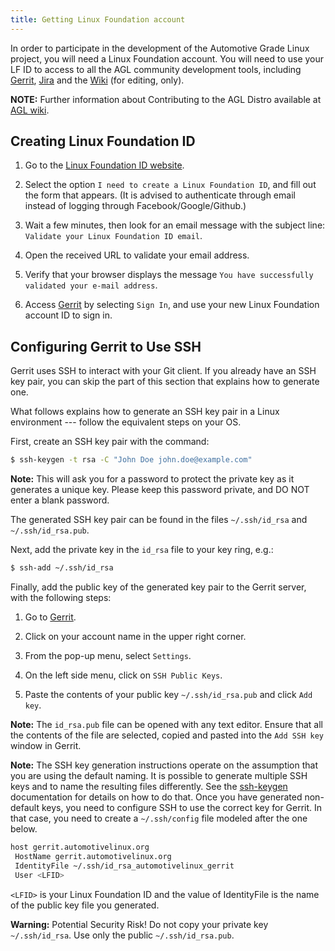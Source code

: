 ```yaml
---
title: Getting Linux Foundation account
---
```


In order to participate in the development of the Automotive Grade Linux
project, you will need a Linux Foundation account. You will need to use
your LF ID to access to all the AGL community development tools,
including [Gerrit](http://gerrit.automotivelinux.org/),
[Jira](https://jira.automotivelinux.org/) and the
[Wiki](https://wiki.automotivelinux.org/) (for editing, only).

**NOTE:** Further information about Contributing to the AGL Distro
available at [AGL wiki](https://wiki.automotivelinux.org/agl-distro/contributing).

## Creating Linux Foundation ID

 1. Go to the [Linux Foundation ID website](https://identity.linuxfoundation.org/).

 2. Select the option `I need to create a Linux Foundation ID`, and fill
 out the form that appears. (It is advised to authenticate through email
 instead of logging through Facebook/Google/Github.)

 3. Wait a few minutes, then look for an email message with the subject
 line: `Validate your Linux Foundation ID email`.

 4. Open the received URL to validate your email address.

 5. Verify that your browser displays the message  ``You have
 successfully validated your e-mail address``.

 6. Access [Gerrit](http://gerrit.automotivelinux.org/) by selecting
 ``Sign In``, and use your new Linux Foundation account ID to sign in.

## Configuring Gerrit to Use SSH

Gerrit uses SSH to interact with your Git client. If you already have an SSH
key pair, you can skip the part of this section that explains how to generate one.

What follows explains how to generate an SSH key pair in a Linux environment ---
follow the equivalent steps on your OS.

First, create an SSH key pair with the command:

 ```sh
 $ ssh-keygen -t rsa -C "John Doe john.doe@example.com"
 ```

**Note:** This will ask you for a password to protect the private key as
it generates a unique key. Please keep this password private, and DO NOT
enter a blank password.

The generated SSH key pair can be found in the files ``~/.ssh/id_rsa`` and
``~/.ssh/id_rsa.pub``.

Next, add the private key in the ``id_rsa`` file to your key ring, e.g.:

 ```sh
 $ ssh-add ~/.ssh/id_rsa
 ```

Finally, add the public key of the generated key pair to the Gerrit
server, with the following steps:

1. Go to [Gerrit](http://gerrit.automotivelinux.org/).

2. Click on your account name in the upper right corner.

3. From the pop-up menu, select ``Settings``.

4. On the left side menu, click on ``SSH Public Keys``.

5. Paste the contents of your public key ``~/.ssh/id_rsa.pub`` and click
   ``Add key``.

**Note:** The ``id_rsa.pub`` file can be opened with any text editor.
Ensure that all the contents of the file are selected, copied and pasted
into the ``Add SSH key`` window in Gerrit.

**Note:** The SSH key generation instructions operate on the assumption
that you are using the default naming. It is possible to generate
multiple SSH keys and to name the resulting files differently. See the
[ssh-keygen](https://en.wikipedia.org/wiki/Ssh-keygen) documentation for
details on how to do that. Once you have generated non-default keys, you
need to configure SSH to use the correct key for Gerrit. In that case,
you need to create a ``~/.ssh/config`` file modeled after the one below.

 ```sh
host gerrit.automotivelinux.org
  HostName gerrit.automotivelinux.org
  IdentityFile ~/.ssh/id_rsa_automotivelinux_gerrit
  User <LFID>
```

`<LFID>` is your Linux Foundation ID and the value of IdentityFile is the
name of the public key file you generated.

**Warning:** Potential Security Risk! Do not copy your private key
``~/.ssh/id_rsa``. Use only the public ``~/.ssh/id_rsa.pub``.


